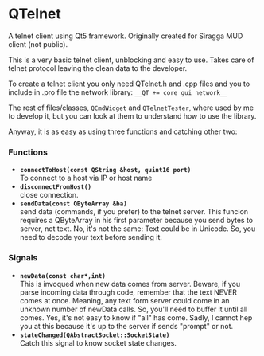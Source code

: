 # QTelnet
A telnet client using Qt5 framework. Originally created for Siragga MUD client (not public).

This is a very basic telnet client, unblocking and easy to use.
Takes care of telnet protocol leaving the clean data to the developer.

To create a telnet client you only need QTelnet.h and .cpp files and you to
include in .pro file the network library:
`__QT += core gui network__`

The rest of files/classes, `QCmdWidget` and `QTelnetTester`, where used by me to develop
it, but you can look at them to understand how to use the library.

Anyway, it is as easy as using three functions and catching other two:

### Functions
  * __`connectToHost(const QString &host, quint16 port)`__  
    To connect to a host via IP or host name
  * __`disconnectFromHost()`__  
    close connection.
  * __`sendData(const QByteArray &ba)`__  
    send data (commands, if you prefer) to the telnet server.
    This funcion requires a QByteArray in his first parameter because you send
    bytes to server, not text. No, it's not the same: Text could be in Unicode.
    So, you need to decode your text before sending it.

### Signals
  * __`newData(const char*,int)`__  
    This is invoqued when new data comes from server.
    Beware, if you parse incoming data through code, remember that
    the text NEVER comes at once. Meaning, any text form server could
    come in an unknown number of newData calls. So, you'll need to buffer
    it until all comes. Yes, it's not easy to know if "all" has come.
    Sadly, I cannot hep you at this because it's up to the server if
    sends "prompt" or not.
  * __`stateChanged(QAbstractSocket::SocketState)`__  
    Catch this signal to know socket state changes.
